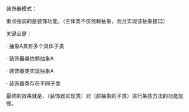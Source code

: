 装饰器模式：

重点强调的是装饰功能。（主体类不仅依赖抽象，而且实现该抽象接口）

关键点是：

·        抽象A具有多个具体子类

·        装饰器类依赖抽象A

·        装饰器类实现抽象A

·        装饰器类存在不同子类

最终的效果就是，（装饰器实现类）对（原抽象的子类）进行某些方法的功能加强。

